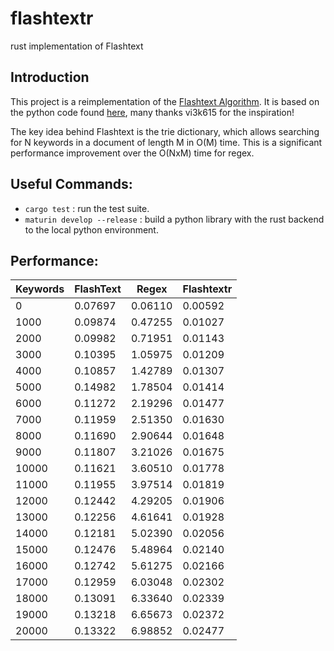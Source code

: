 # flashtextr
rust implementation of Flashtext

## Introduction

This project is a reimplementation of the [Flashtext Algorithm](https://arxiv.org/abs/1711.00046). It is based on the python code found [here](https://github.com/vi3k6i5/flashtext), many thanks vi3k615 for the inspiration!

The key idea behind Flashtext is the trie dictionary, which allows searching for N keywords in a document of length M in O(M) time. This is a significant performance improvement over the O(NxM) time for regex.

## Useful Commands:

- `cargo test` : run the test suite.
- `maturin develop --release` : build a python library with the rust backend to the local python environment.

## Performance:

Keywords  | FlashText | Regex | Flashtextr
---|---|---|---
0      | 0.07697   | 0.06110   | 0.00592   
1000   | 0.09874   | 0.47255   | 0.01027   
2000   | 0.09982   | 0.71951   | 0.01143   
3000   | 0.10395   | 1.05975   | 0.01209   
4000   | 0.10857   | 1.42789   | 0.01307   
5000   | 0.14982   | 1.78504   | 0.01414   
6000   | 0.11272   | 2.19296   | 0.01477   
7000   | 0.11959   | 2.51350   | 0.01630   
8000   | 0.11690   | 2.90644   | 0.01648   
9000   | 0.11807   | 3.21026   | 0.01675   
10000  | 0.11621   | 3.60510   | 0.01778   
11000  | 0.11955   | 3.97514   | 0.01819   
12000  | 0.12442   | 4.29205   | 0.01906   
13000  | 0.12256   | 4.61641   | 0.01928   
14000  | 0.12181   | 5.02390   | 0.02056   
15000  | 0.12476   | 5.48964   | 0.02140   
16000  | 0.12742   | 5.61275   | 0.02166   
17000  | 0.12959   | 6.03048   | 0.02302   
18000  | 0.13091   | 6.33640   | 0.02339   
19000  | 0.13218   | 6.65673   | 0.02372   
20000  | 0.13322   | 6.98852   | 0.02477   
